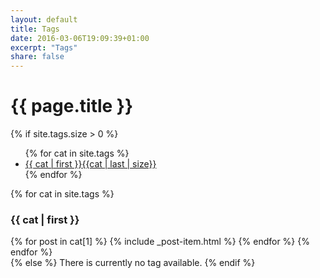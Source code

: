 ```yaml
---
layout: default
title: Tags
date: 2016-03-06T19:09:39+01:00
excerpt: "Tags"
share: false
---
```


<div id="index">
  <h1>{{ page.title }}</h1>
  {% if site.tags.size > 0 %}
    <ul class="tag_box inline">
      {% for cat in site.tags %}
        <li><a href="#{{ cat | first }}">{{ cat | first }}<span>{{cat | last | size}}</span></a></li>
      {% endfor %}
    </ul>
    <div class="index">
    {% for cat in site.tags %} 
      <h3 id="{{ cat | first }}">{{ cat | first }}</h3>
      {% for post in cat[1] %}      
        {% include _post-item.html %}
      {% endfor %}
    {% endfor %}
    </div>
  {% else %}
    There is currently no tag available.
  {% endif %}
</div>
